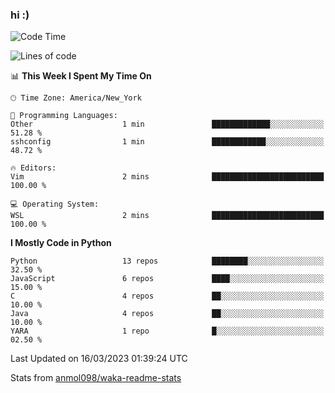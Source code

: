 ### hi :)

<!--START_SECTION:waka-->
![Code Time](http://img.shields.io/badge/Code%20Time-955%20hrs%2012%20mins-blue)

![Lines of code](https://img.shields.io/badge/From%20Hello%20World%20I%27ve%20Written-2.7%20million%20lines%20of%20code-blue)

📊 **This Week I Spent My Time On** 

```text
🕑︎ Time Zone: America/New_York

💬 Programming Languages: 
Other                    1 min               █████████████░░░░░░░░░░░░   51.28 % 
sshconfig                1 min               ████████████░░░░░░░░░░░░░   48.72 % 

🔥 Editors: 
Vim                      2 mins              █████████████████████████   100.00 % 

💻 Operating System: 
WSL                      2 mins              █████████████████████████   100.00 % 
```

**I Mostly Code in Python** 

```text
Python                   13 repos            ████████░░░░░░░░░░░░░░░░░   32.50 % 
JavaScript               6 repos             ████░░░░░░░░░░░░░░░░░░░░░   15.00 % 
C                        4 repos             ██░░░░░░░░░░░░░░░░░░░░░░░   10.00 % 
Java                     4 repos             ██░░░░░░░░░░░░░░░░░░░░░░░   10.00 % 
YARA                     1 repo              █░░░░░░░░░░░░░░░░░░░░░░░░   02.50 % 
```




 Last Updated on 16/03/2023 01:39:24 UTC
<!--END_SECTION:waka-->

Stats from [anmol098/waka-readme-stats](https://github.com/anmol098/waka-readme-stats)